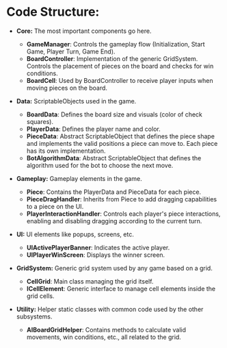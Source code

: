 # Code Structure:

* **Core:**
    The most important components go here.
  * **GameManager**: Controls the gameplay flow (Initialization, Start Game, Player Turn, Game End).
  * **BoardController**: Implementation of the generic GridSystem. Controls the placement of pieces on the board and checks for win conditions.
  * **BoardCell**: Used by BoardController to receive player inputs when moving pieces on the board.

* **Data:**
    ScriptableObjects used in the game.
  * **BoardData**: Defines the board size and visuals (color of check squares).
  * **PlayerData**: Defines the player name and color.
  * **PieceData**: Abstract ScriptableObject that defines the piece shape and implements the valid positions a piece can move to. Each piece has its own implementation.
  * **BotAlgorithmData**: Abstract ScriptableObject that defines the algorithm used for the bot to choose the next move.

* **Gameplay:**
    Gameplay elements in the game.
  * **Piece**: Contains the PlayerData and PieceData for each piece.
  * **PieceDragHandler**: Inherits from Piece to add dragging capabilities to a piece on the UI.
  * **PlayerInteractionHandler**: Controls each player's piece interactions, enabling and disabling dragging according to the current turn.

* **UI:**
    UI elements like popups, screens, etc.
  * **UIActivePlayerBanner**: Indicates the active player.
  * **UIPlayerWinScreen**: Displays the winner screen.

* **GridSystem:**
    Generic grid system used by any game based on a grid.
  * **CellGrid**: Main class managing the grid itself.
  * **ICellElement**: Generic interface to manage cell elements inside the grid cells.

* **Utility:**
    Helper static classes with common code used by the other subsystems.
  * **AIBoardGridHelper**: Contains methods to calculate valid movements, win conditions, etc., all related to the grid.
